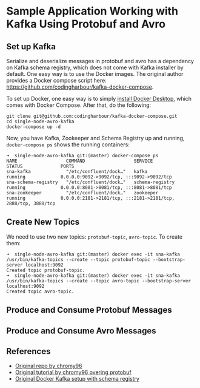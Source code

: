 # Sample Application Working with Kafka Using Protobuf and Avro

## Set up Kafka

Serialize and deserialize messages in protobuf and avro has a dependency on Kafka schema registry, which does not come with Kafka installer by default.
One easy way is to use the Docker images. The original author provides a Docker compose script here: https://github.com/codingharbour/kafka-docker-compose.

To set up Docker, one easy way is to simply [install Docker Desktop](https://docs.docker.com/desktop/), which comes with Docker Compose.
After that, do the following:
```text
git clone git@github.com:codingharbour/kafka-docker-compose.git
cd single-node-avro-kafka
docker-compose up -d
```
Now, you have Kafka, Zookeeper and Schema Registry up and running, `docker-compose ps` shows the running containers:
```text
➜  single-node-avro-kafka git:(master) docker-compose ps
NAME                  COMMAND                  SERVICE             STATUS              PORTS
sna-kafka             "/etc/confluent/dock…"   kafka               running             0.0.0.0:9092->9092/tcp, :::9092->9092/tcp
sna-schema-registry   "/etc/confluent/dock…"   schema-registry     running             0.0.0.0:8081->8081/tcp, :::8081->8081/tcp
sna-zookeeper         "/etc/confluent/dock…"   zookeeper           running             0.0.0.0:2181->2181/tcp, :::2181->2181/tcp, 2888/tcp, 3888/tcp
```

## Create New Topics
We need to use two new topics: `protobuf-topic`, `avro-topic`. To create them:
```text
➜  single-node-avro-kafka git:(master) docker exec -it sna-kafka /usr/bin/kafka-topics --create --topic protobuf-topic --bootstrap-server localhost:9092
Created topic protobuf-topic.
➜  single-node-avro-kafka git:(master) docker exec -it sna-kafka /usr/bin/kafka-topics --create --topic avro-topic --bootstrap-server localhost:9092
Created topic avro-topic.
```

## Produce and Consume Protobuf Messages

## Produce and Consume Avro Messages

## References
   * [Original repo by chromy96](https://github.com/codingharbour/kafka-protobuf)
   * [Original tutorial by chromy96 overing protobuf](https://codingharbour.com/apache-kafka/how-to-use-protobuf-with-apache-kafka-and-schema-registry/)
   * [Original Docker Kafka setup with schema registry](https://github.com/codingharbour/kafka-docker-compose)
